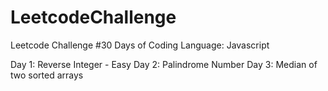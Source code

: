 # LeetcodeChallenge
Leetcode Challenge #30 Days of Coding 
Language: Javascript


Day 1: Reverse Integer - Easy 
Day 2: Palindrome Number
Day 3: Median of two sorted arrays
